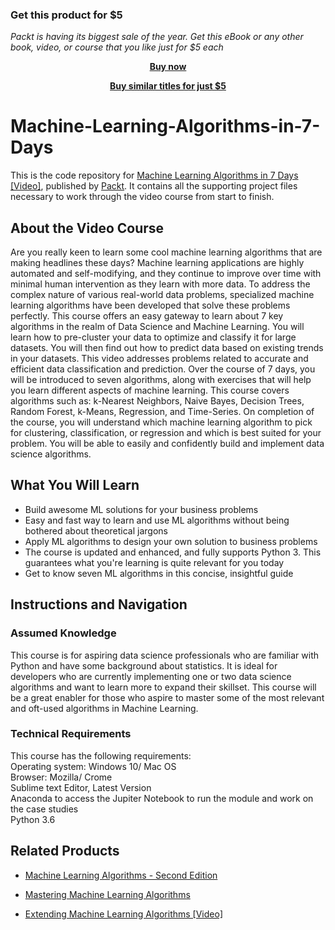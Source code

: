 
### Get this product for $5

<i>Packt is having its biggest sale of the year. Get this eBook or any other book, video, or course that you like just for $5 each</i>


<b><p align='center'>[Buy now](https://packt.link/9781789800289)</p></b>


<b><p align='center'>[Buy similar titles for just $5](https://subscription.packtpub.com/search)</p></b>


# Machine-Learning-Algorithms-in-7-Days 
This is the code repository for [Machine Learning Algorithms in 7 Days [Video]](https://prod.packtpub.com/in/big-data-and-business-intelligence/machine-learning-algorithms-7-days-video), published by [Packt](https://www.packtpub.com/?utm_source=github). It contains all the supporting project files necessary to work through the video course from start to finish.
## About the Video Course
Are you really keen to learn some cool machine learning algorithms that are making headlines these days? Machine learning applications are highly automated and self-modifying, and they continue to improve over time with minimal human intervention as they learn with more data. To address the complex nature of various real-world data problems, specialized machine learning algorithms have been developed that solve these problems perfectly. 
This course offers an easy gateway to learn about 7 key algorithms in the realm of Data Science and Machine Learning. You will learn how to pre-cluster your data to optimize and classify it for large datasets. You will then find out how to predict data based on existing trends in your datasets. 
This video addresses problems related to accurate and efficient data classification and prediction. Over the course of 7 days, you will be introduced to seven algorithms, along with exercises that will help you learn different aspects of machine learning. This course covers algorithms such as: k-Nearest Neighbors, Naive Bayes, Decision Trees, Random Forest, k-Means, Regression, and Time-Series.
On completion of the course, you will understand which machine learning algorithm to pick for clustering, classification, or regression and which is best suited for your problem. You will be able to easily and confidently build and implement data science algorithms.

<H2>What You Will Learn</H2>
<DIV class=book-info-will-learn-text>
<UL>
<LI>Build awesome ML solutions for your business problems
<LI>Easy and fast way to learn and use ML algorithms without being bothered about theoretical jargons
<LI>Apply ML algorithms to design your own solution to business problems
<LI>The course is updated and enhanced, and fully supports Python 3. This guarantees what you're learning is quite relevant for you today
<LI>Get to know seven ML algorithms in this concise, insightful guide
</LI></UL></DIV>

## Instructions and Navigation
### Assumed Knowledge
This course is for aspiring data science professionals who are familiar with Python and have some background about statistics. It is ideal for developers who are currently implementing one or two data science algorithms and want to learn more to expand their skillset. This course will be a great enabler for those who aspire to master some of the most relevant and oft-used algorithms in Machine Learning.

### Technical Requirements
This course has the following requirements:<br/>
Operating system: Windows 10/ Mac OS<br/>
Browser: Mozilla/ Crome<br/>
Sublime text Editor, Latest Version<br/>
Anaconda to access the Jupiter Notebook to run the module and work on the case studies<br/>
Python 3.6<br/>



## Related Products
* [Machine Learning Algorithms - Second Edition](https://prod.packtpub.com/in/big-data-and-business-intelligence/machine-learning-algorithms-second-edition)

* [Mastering Machine Learning Algorithms](https://prod.packtpub.com/in/big-data-and-business-intelligence/mastering-machine-learning-algorithms)

* [Extending Machine Learning Algorithms [Video]](https://prod.packtpub.com/in/big-data-and-business-intelligence/extending-machine-learning-algorithms-video)
